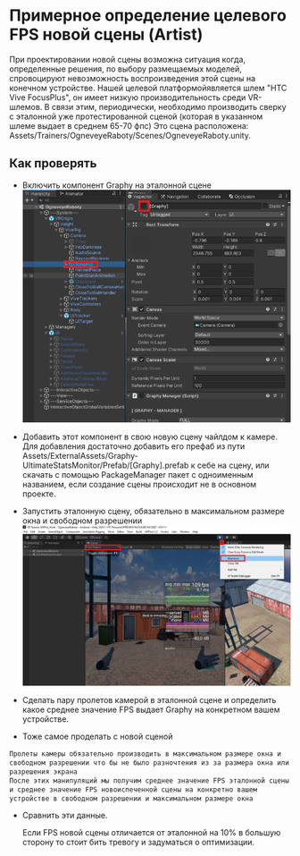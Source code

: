 # Примерное определение целевого FPS новой сцены (Artist)

При проектировании новой сцены возможна ситуация когда, определенные решения, по выбору размещаемых моделей, 
спровоцируют невозможность воспроизведения этой сцены на конечном устройстве.
Нашей целевой платформойявляется шлем "HTC Vive FocusPlus", он имеет низкую производительность среди VR-шлемов.
В связи этим, периодически, необходимо производить сверку с эталонной уже протестированной сценой (которая в указанном шлеме выдает в среднем 65-70 фпс)
Это сцена расположена: Assets/Trainers/OgneveyeRaboty/Scenes/OgneveyeRaboty.unity.

## Как проверять
- Включить компонент Graphy на эталонной сцене 
![Alt text](../Images/DeterminationNewScene1.png)

- Добавить этот компонент в свою новую сцену чайлдом к камере. Для добавления достаточно добавить его префаб из пути Assets/ExternalAssets/Graphy-UltimateStatsMonitor/Prefab/[Graphy].prefab
к себе на сцену, или скачать с помощью PackageManager пакет с одноименным названием, если создание сцены происходит не в основном проекте.
- Запустить эталонную сцену, обязательно в максимальном размере окна и свободном разрешении
![Alt text](../Images/DeterminationNewScene2.png)
- Сделать пару пролетов камерой в эталонной сцене и определить какое среднее значение FPS выдает Graphy на конкретном вашем устройстве.
- Тоже самое проделать с новой сценой

```
Пролеты камеры обязательно производить в максимальном размере окна и свободном разрешении что бы не было разночтения из за размера окна или разрешения экрана
После этих манипуляций мы получим среднее значение FPS эталонной сцены и среднее значение FPS новоиспеченной сцены на конкретно вашем устройстве в свободном разрешении и максимальном размере окна
```

- Сравнить эти данные.

	Если FPS новой сцены отличается от эталонной на 10% в большую сторону то стоит бить тревогу и задуматься о оптимизации. 